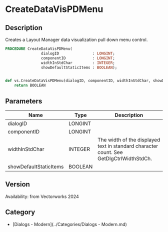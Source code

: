 # CreateDataVisPDMenu

## Description
Creates a Layout Manager data visualization pull down menu control.

```pascal
PROCEDURE CreateDataVisPDMenu(
				dialogID               : LONGINT;
				componentID            : LONGINT;
				widthInStdChar         : INTEGER;
				showDefaultStaticItems : BOOLEAN);
```

```python

def vs.CreateDataVisPDMenu(dialogID, componentID, widthInStdChar, showDefaultStaticItems):
    return BOOLEAN
```

## Parameters
|Name|Type|Description|
|---|---|---|
|dialogID|LONGINT||
|componentID|LONGINT||
|widthInStdChar|INTEGER|The width of the displayed text in standard character count. See GetDlgCtrlWidthStdCh.|
|showDefaultStaticItems|BOOLEAN||

## Version
Availability: from Vectorworks 2024

## Category
* [Dialogs - Modern](../Categories/Dialogs - Modern.md)

